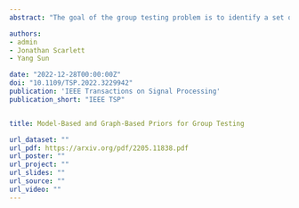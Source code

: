```yaml
---
abstract: "The goal of the group testing problem is to identify a set of defective items within a larger set of items, using suitably-designed tests whose outcomes indicate whether any defective item is present. In this paper, we study how the number of tests can be significantly decreased by leveraging the structural dependencies between the items, i.e., by incorporating prior information. To do so, we pursue two different perspectives: (i) As a generalization of the uniform combinatorial prior, we consider the case that the defective set is uniform over a subset of all possible sets of a given size, and study how this impacts the information-theoretic limits on the number of tests for approximate recovery; (ii) As a generalization of the i.i.d. prior, we introduce a new class of priors based on the Ising model, where the associated graph represents interactions between items. We show that this naturally leads to an Integer Quadratic Program decoder, which can be converted to an Integer Linear Program and/or relaxed to a non-integer variant for improved computational complexity, while maintaining strong empirical recovery performance."

authors:
- admin
- Jonathan Scarlett
- Yang Sun

date: "2022-12-28T00:00:00Z"
doi: "10.1109/TSP.2022.3229942"
publication: 'IEEE Transactions on Signal Processing'
publication_short: "IEEE TSP"


title: Model-Based and Graph-Based Priors for Group Testing

url_dataset: ""
url_pdf: https://arxiv.org/pdf/2205.11838.pdf
url_poster: ""
url_project: ""
url_slides: ""
url_source: ""
url_video: ""
---
```



